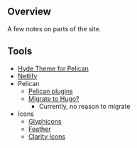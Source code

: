 ## Overview

A few notes on parts of the site.

## Tools

* [Hyde Theme for Pelican](https://github.com/jvanz/pelican-hyde/)
* [Netlify](https://app.netlify.com/)
* Pelican
    * [Pelican plugins](https://github.com/getpelican/pelican-plugins)
    * [Migrate to Hugo?](https://arunrocks.com/moving-blogs-pelican-to-hugo/)
        * Currently, no reason to migrate
* Icons
   * [Glyphicons](https://glyphicons.com/)
   * [Feather](https://feathericons.com/)
   * [Clarity Icons](https://vmware.github.io/clarity/icons/clarity-icons)
